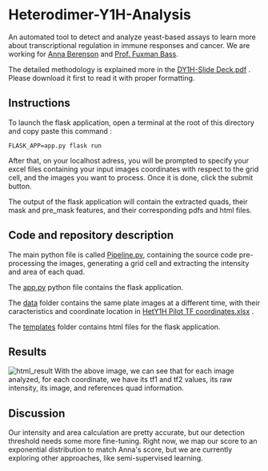 # Heterodimer-Y1H-Analysis

An automated tool to detect and analyze yeast-based assays to learn more about transcriptional regulation in immune
responses and cancer. We are working for
[Anna Berenson](https://www.bu.edu/mcbb/profile/anna-berenson/) and [Prof. Fuxman Bass](https://www.fuxmanlab.com/).

The detailed methodology is explained more in
the [DY1H-Slide Deck.pdf](https://github.com/mahir1010/Heterodimer-Y1H-Analysis/blob/3f4fb20688b8a6ce9ea7bb8650551d4ccdfe8e71/DY1H-Slide%20Deck.pdf)
. Please download it first to read it with proper formatting.

## Instructions

To launch the flask application, open a terminal at the root of this directory and copy paste this command :

``` FLASK_APP=app.py flask run ```

After that, on your localhost adress, you will be prompted to specify your excel files containing your input images
coordinates with respect to the grid cell, and the images you want to process. Once it is done, click the submit button.

The output of the flask application will contain the extracted quads, their mask and pre_mask features, and their
corresponding pdfs and html files.

## Code and repository description

The main python file is
called [Pipeline.py](https://github.com/mahir1010/Heterodimer-Y1H-Analysis/blob/main/Pipeline.py), containing the source
code pre-processing the images, generating a grid cell and extracting the intensity and area of each quad.

The [app.py](https://github.com/mahir1010/Heterodimer-Y1H-Analysis/blob/main/app.py) python file contains the flask
application.

The [data](https://github.com/mahir1010/Heterodimer-Y1H-Analysis/blob/main/data/) folder contains the same plate images
at a different time, with their caracteristics and coordinate location
in [HetY1H Pilot TF coordinates.xlsx](https://github.com/mahir1010/Heterodimer-Y1H-Analysis/blob/main/data/HetY1H%20Pilot%20TF%20coordinates.xlsx)
.

The [templates](https://github.com/mahir1010/Heterodimer-Y1H-Analysis/blob/main/templates/) folder contains html files
for the flask application.

## Results

![html_result](https://github.com/mahir1010/Heterodimer-Y1H-Analysis/blob/main/res_16_5.png "results")
With the above image, we can see that for each image analyzed, for each coordinate, we have its tf1 and tf2 values, its
raw intensity, its image, and references quad information.

## Discussion

Our intensity and area calculation are pretty accurate, but our detection threshold needs some more fine-tuning. Right
now, we map our score to an exponential distribution to match Anna's score, but we are currently exploring other
approaches, like semi-supervised learning.
